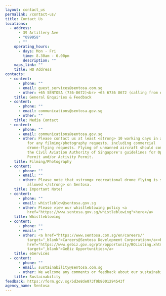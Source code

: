 ```yaml
---
layout: contact_us
permalink: /contact-us/
title: Contact Us
locations:
  - address:
      - 39 Artillery Ave
      - "099958"
      - ""
    operating_hours:
      - days: Mon - Fri
        time: 8.30am - 6.00pm
        description: ""
    maps_link: ""
    title: HQ Address
contacts:
  - content:
      - phone: ""
      - email: guest_services@sentosa.com.sg
      - other: +65 SENTOSA (736-8672)<br> +65 6736 8672 (calling from overseas)
    title: General Enquiries & Feedback
  - content:
      - phone: ""
      - email: communications@sentosa.gov.sg
      - other: ""
    title: Media Contact
  - content:
      - phone: ""
      - email: communications@sentosa.gov.sg
      - other: Please contact us at least <strong> 10 working days in advance </strong>
          for any filming/photography requests, including commercial
          drone-flying requests. Flying of unmanned aircraft should comply with
          the Civil Aviation Authority of Singapore's guidelines for Operator
          Permit and/or Activity Permit.
    title: Filming/Photography
  - content:
      - phone: ""
      - email: ""
      - other: Please note that <strong> recreational drone flying is strictly NOT
          allowed </strong> on Sentosa.
    title: Important Note!
  - content:
      - phone: ""
      - email: whistleblow@sentosa.gov.sg
      - other: Please view our whistleblowing policy <a
          href="https://www.sentosa.gov.sg/whistleblowing">here</a>
    title: Whistleblowing
  - content:
      - phone: ""
      - email: ""
      - other: <a href="https://www.sentosa.com.sg/en/careers/"
          target="_blank">Careers@Sentosa Development Corporation</a><br><a
          href="https://www.gebiz.gov.sg/ptn/opportunity/BOListing.xhtml?origin=search"
          target="_blank">GeBiz Opportunities</a>
    title: eServices
  - content:
      - phone: ""
      - email: sustainability@sentosa.com.sg
      - other: We welcome any comments or feedback about our sustainability approach.
    title: Sustainability
feedback: https://form.gov.sg/5d3e8de073f0b8001294543f
agency_name: Sentosa
---
```

